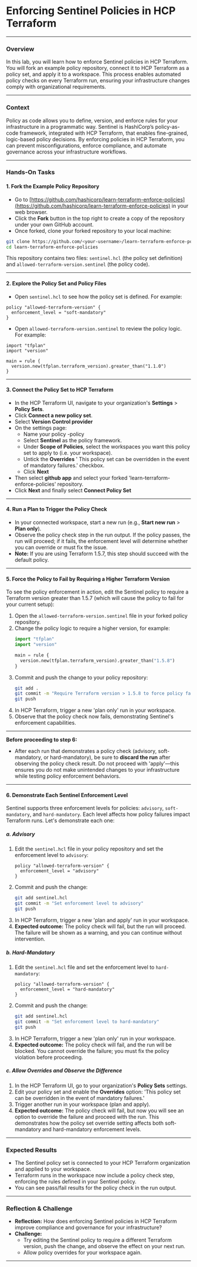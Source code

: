 # Enforcing Sentinel Policies in HCP Terraform

---

### Overview

In this lab, you will learn how to enforce Sentinel policies in HCP Terraform. You will fork an example policy repository, connect it to HCP Terraform as a policy set, and apply it to a workspace. This process enables automated policy checks on every Terraform run, ensuring your infrastructure changes comply with organizational requirements.

---

### Context

Policy as code allows you to define, version, and enforce rules for your infrastructure in a programmatic way. Sentinel is HashiCorp’s policy-as-code framework, integrated with HCP Terraform, that enables fine-grained, logic-based policy decisions. By enforcing policies in HCP Terraform, you can prevent misconfigurations, enforce compliance, and automate governance across your infrastructure workflows.

---

### Hands-On Tasks

#### 1. Fork the Example Policy Repository

- Go to [https://github.com/hashicorp/learn-terraform-enforce-policies](https://github.com/hashicorp/learn-terraform-enforce-policies) in your web browser.
- Click the **Fork** button in the top right to create a copy of the repository under your own GitHub account.
- Once forked, clone your forked repository to your local machine:

```sh
git clone https://github.com/<your-username>/learn-terraform-enforce-policies.git
cd learn-terraform-enforce-policies
```

This repository contains two files: `sentinel.hcl` (the policy set definition) and `allowed-terraform-version.sentinel` (the policy code).

---

#### 2. Explore the Policy Set and Policy Files

- Open `sentinel.hcl` to see how the policy set is defined. For example:

```hcl
policy "allowed-terraform-version" {
  enforcement_level = "soft-mandatory"
}
```

- Open `allowed-terraform-version.sentinel` to review the policy logic. For example:

```hcl
import "tfplan"
import "version"

main = rule {
  version.new(tfplan.terraform_version).greater_than("1.1.0")
}
```

---

#### 3. Connect the Policy Set to HCP Terraform

- In the HCP Terraform UI, navigate to your organization's **Settings** > **Policy Sets**.
- Click **Connect a new policy set**.
- Select **Version Control provider**
- On the settings page:
  - Name your policy <workspace-name>-policy
  - Select **Sentinel** as the policy framework.
  - Under **Scope of Policies**, select the workspaces you want this policy set to apply to (i.e. your workspace).
  - Untick the **Overrides** ' This policy set can be overridden in the event of mandatory failures.' checkbox.
  - Click **Next**
- Then select **github app** and select your forked 'learn-terraform-enforce-policies' repository.
- Click **Next** and finally select **Connect Policy Set**


---

#### 4. Run a Plan to Trigger the Policy Check

- In your connected workspace, start a new run (e.g., **Start new run** > **Plan only**).
- Observe the policy check step in the run output. If the policy passes, the run will proceed; if it fails, the enforcement level will determine whether you can override or must fix the issue.
- **Note:** If you are using Terraform 1.5.7, this step should succeed with the default policy.

---

#### 5. Force the Policy to Fail by Requiring a Higher Terraform Version

To see the policy enforcement in action, edit the Sentinel policy to require a Terraform version greater than 1.5.7 (which will cause the policy to fail for your current setup):

1. Open the `allowed-terraform-version.sentinel` file in your forked policy repository.
2. Change the policy logic to require a higher version, for example:
   ```python
   import "tfplan"
   import "version"

   main = rule {
     version.new(tfplan.terraform_version).greater_than("1.5.8")
   }
   ```
3. Commit and push the change to your policy repository:
   ```sh
   git add .
   git commit -m "Require Terraform version > 1.5.8 to force policy failure"
   git push
   ```
4. In HCP Terraform, trigger a new 'plan only' run in your workspace.
5. Observe that the policy check now fails, demonstrating Sentinel's enforcement capabilities.

---

**Before proceeding to step 6:**

- After each run that demonstrates a policy check (advisory, soft-mandatory, or hard-mandatory), be sure to **discard the run** after observing the policy check result. Do not proceed with 'apply'—this ensures you do not make unintended changes to your infrastructure while testing policy enforcement behaviors.

---

#### 6. Demonstrate Each Sentinel Enforcement Level

Sentinel supports three enforcement levels for policies: `advisory`, `soft-mandatory`, and `hard-mandatory`. Each level affects how policy failures impact Terraform runs. Let's demonstrate each one:

##### a. Advisory

1. Edit the `sentinel.hcl` file in your policy repository and set the enforcement level to `advisory`:
   ```hcl
   policy "allowed-terraform-version" {
     enforcement_level = "advisory"
   }
   ```
2. Commit and push the change:
   ```sh
   git add sentinel.hcl
   git commit -m "Set enforcement level to advisory"
   git push
   ```
3. In HCP Terraform, trigger a new 'plan and apply' run in your workspace.
4. **Expected outcome:** The policy check will fail, but the run will proceed. The failure will be shown as a warning, and you can continue without intervention.

##### b. Hard-Mandatory

1. Edit the `sentinel.hcl` file and set the enforcement level to `hard-mandatory`:
   ```hcl
   policy "allowed-terraform-version" {
     enforcement_level = "hard-mandatory"
   }
   ```
2. Commit and push the change:
   ```sh
   git add sentinel.hcl
   git commit -m "Set enforcement level to hard-mandatory"
   git push
   ```
3. In HCP Terraform, trigger a new 'plan only' run in your workspace.
4. **Expected outcome:** The policy check will fail, and the run will be blocked. You cannot override the failure; you must fix the policy violation before proceeding.

##### c. Allow Overrides and Observe the Difference

1. In the HCP Terraform UI, go to your organization's **Policy Sets** settings.
2. Edit your policy set and enable the **Overrides** option: 'This policy set can be overridden in the event of mandatory failures.'
3. Trigger another run in your workspace (plan and apply).
4. **Expected outcome:** The policy check will fail, but now you will see an option to override the failure and proceed with the run. This demonstrates how the policy set override setting affects both soft-mandatory and hard-mandatory enforcement levels.

---

### Expected Results

- The Sentinel policy set is connected to your HCP Terraform organization and applied to your workspace.
- Terraform runs in the workspace now include a policy check step, enforcing the rules defined in your Sentinel policy.
- You can see pass/fail results for the policy check in the run output.

---

### Reflection & Challenge

- **Reflection:** How does enforcing Sentinel policies in HCP Terraform improve compliance and governance for your infrastructure?
- **Challenge:**
  - Try editing the Sentinel policy to require a different Terraform version, push the change, and observe the effect on your next run.
  - Allow policy overrides for your workspace again.

---
